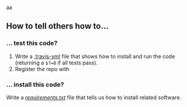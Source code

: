 aa

## How to tell others how to...

### ... test this code?
1.  Write a [,travis-yml](https://github.com/timm/keys/blob/main/.travis.yml)
    file that shows how to install and run the code
    (returning a `$?=0` if all tests pass).
2.  Register the repo with 

### ... install this code?
Write a [_requirements.txt_](https://github.com/timm/keys/blob/main/requirements.txt) file that tells us  how to install related software.

